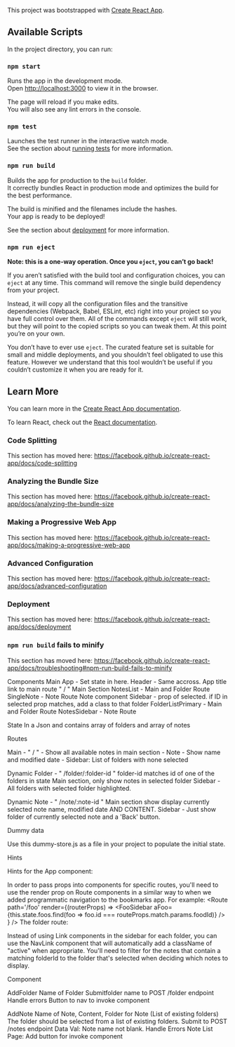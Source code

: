 This project was bootstrapped with [Create React App](https://github.com/facebook/create-react-app).

## Available Scripts

In the project directory, you can run:

### `npm start`

Runs the app in the development mode.<br>
Open [http://localhost:3000](http://localhost:3000) to view it in the browser.

The page will reload if you make edits.<br>
You will also see any lint errors in the console.

### `npm test`

Launches the test runner in the interactive watch mode.<br>
See the section about [running tests](https://facebook.github.io/create-react-app/docs/running-tests) for more information.

### `npm run build`

Builds the app for production to the `build` folder.<br>
It correctly bundles React in production mode and optimizes the build for the best performance.

The build is minified and the filenames include the hashes.<br>
Your app is ready to be deployed!

See the section about [deployment](https://facebook.github.io/create-react-app/docs/deployment) for more information.

### `npm run eject`

**Note: this is a one-way operation. Once you `eject`, you can’t go back!**

If you aren’t satisfied with the build tool and configuration choices, you can `eject` at any time. This command will remove the single build dependency from your project.

Instead, it will copy all the configuration files and the transitive dependencies (Webpack, Babel, ESLint, etc) right into your project so you have full control over them. All of the commands except `eject` will still work, but they will point to the copied scripts so you can tweak them. At this point you’re on your own.

You don’t have to ever use `eject`. The curated feature set is suitable for small and middle deployments, and you shouldn’t feel obligated to use this feature. However we understand that this tool wouldn’t be useful if you couldn’t customize it when you are ready for it.

## Learn More

You can learn more in the [Create React App documentation](https://facebook.github.io/create-react-app/docs/getting-started).

To learn React, check out the [React documentation](https://reactjs.org/).

### Code Splitting

This section has moved here: https://facebook.github.io/create-react-app/docs/code-splitting

### Analyzing the Bundle Size

This section has moved here: https://facebook.github.io/create-react-app/docs/analyzing-the-bundle-size

### Making a Progressive Web App

This section has moved here: https://facebook.github.io/create-react-app/docs/making-a-progressive-web-app

### Advanced Configuration

This section has moved here: https://facebook.github.io/create-react-app/docs/advanced-configuration

### Deployment

This section has moved here: https://facebook.github.io/create-react-app/docs/deployment

### `npm run build` fails to minify

This section has moved here: https://facebook.github.io/create-react-app/docs/troubleshooting#npm-run-build-fails-to-minify

Components
Main App - Set state in here.
Header - Same accross. App title link to main route " / "
Main Section
    NotesList - Main and Folder Route
    SingleNote - Note Route
Note component
Sidebar - prop of selected. if ID in selected prop matches, add a class to that folder
    FolderListPrimary - Main and Folder Route
    NotesSidebar - Note Route

State
In a Json and contains array of folders and array of notes

Routes

Main - " / "
    -  Show all available notes in main section
    - Note - Show name and modified date
    - Sidebar: List of folders with none selected

Dynamic Folder - " /folder/:folder-id "
    folder-id matches id of one of the folders in state
    Main section, only show notes in selected folder
    Sidebar - All folders with selected folder highlighted. 

Dynamic Note - " /note/:note-id "
    Main section show display currently selected note name, modified date AND CONTENT.
    Sidebar - Just show folder of currently selected note and a 'Back' button.


Dummy data

Use this dummy-store.js as a file in your project to populate the initial state.


Hints

Hints for the App component:

In order to pass props into components for specific routes, you'll need to use the render prop on Route components in a similar way to when we added programmatic navigation to the bookmarks app. For example:
<Route
  path='/foo'
  render={(routerProps) =>
    <FooSidebar
      aFoo={this.state.foos.find(foo => foo.id === routeProps.match.params.foodId)}
    />
  }
/>
The folder route:

Instead of using Link components in the sidebar for each folder, you can use the NavLink component that will automatically add a className of "active" when appropriate.
You'll need to filter for the notes that contain a matching folderId to the folder that's selected when deciding which notes to display.



Component

AddFolder
Name of Folder
Submitfolder name to POST /folder endpoint
Handle errors
Button to nav to invoke component

AddNote
Name of Note, Content, Folder for Note (List of existing folders) The folder should be selected from a list of existing folders.
Submit to POST /notes endpoint
Data Val: Note name not blank.
Handle Errors
Note List Page: Add button for invoke component